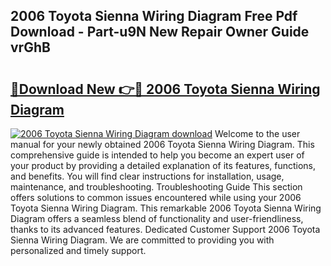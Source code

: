 ## 2006 Toyota Sienna Wiring Diagram Free Pdf Download - Part-u9N New Repair Owner Guide vrGhB

# <h2><a href="http://dfk88a3.blite.top/?on=2006+Toyota+Sienna+Wiring+Diagram">🔗Download New 👉🔴 2006 Toyota Sienna Wiring Diagram</a></h2>

[![2006 Toyota Sienna Wiring Diagram download](https://i.imgur.com/lujVjoI.png)](http://dfk88a3.blite.top/?on=2006+Toyota+Sienna+Wiring+Diagram)
Welcome to the user manual for your newly obtained 2006 Toyota Sienna Wiring Diagram. This comprehensive guide is intended to help you become an expert user of your product by providing a detailed explanation of its features, functions, and benefits. You will find clear instructions for installation, usage, maintenance, and troubleshooting. Troubleshooting Guide This section offers solutions to common issues encountered while using your 2006 Toyota Sienna Wiring Diagram. This remarkable 2006 Toyota Sienna Wiring Diagram offers a seamless blend of functionality and user-friendliness, thanks to its advanced features. Dedicated Customer Support 2006 Toyota Sienna Wiring Diagram. We are committed to providing you with personalized and timely support.
